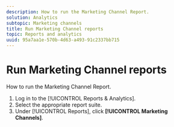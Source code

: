 ```yaml
---
description: How to run the Marketing Channel Report.
solution: Analytics
subtopic: Marketing channels
title: Run Marketing Channel reports
topic: Reports and analytics
uuid: 95a7aa1e-570b-4d63-a493-91c2337bb715
---
```


# Run Marketing Channel reports

How to run the Marketing Channel Report.

1. Log in to the [!UICONTROL Reports & Analytics].
1. Select the appropriate report suite.
1. Under [!UICONTROL Reports], click **[!UICONTROL Marketing Channels]**.
